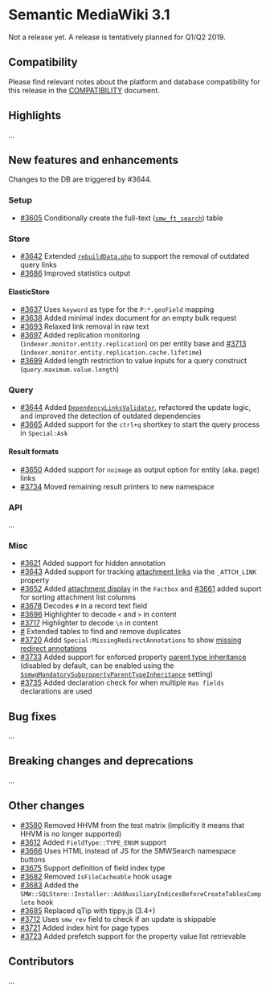 # Semantic MediaWiki 3.1

Not a release yet. A release is tentatively planned for Q1/Q2 2019.

## Compatibility

Please find relevant notes about the platform and database compatibility for this release in the [COMPATIBILITY](https://github.com/SemanticMediaWiki/SemanticMediaWiki/blob/master/docs/COMPATIBILITY.md) document.

## Highlights

...

## New features and enhancements

Changes to the DB are triggered by #3644.

### Setup

* [#3605](https://github.com/SemanticMediaWiki/SemanticMediaWiki/pull/3605) Conditionally create the full-text ([`smw_ft_search`](https://www.semantic-mediawiki.org/wiki/Table:smw_ft_search)) table

### Store

* [#3642](https://github.com/SemanticMediaWiki/SemanticMediaWiki/pull/3642) Extended [`rebuildData.php`](https://www.semantic-mediawiki.org/wiki/rebuildData.php) to support the removal of outdated query links
* [#3686](https://github.com/SemanticMediaWiki/SemanticMediaWiki/pull/3686) Improved statistics output

#### ElasticStore

* [#3637](https://github.com/SemanticMediaWiki/SemanticMediaWiki/pull/3637) Uses `keyword` as type for the `P:*.geoField` mapping
* [#3638](https://github.com/SemanticMediaWiki/SemanticMediaWiki/pull/3638) Added minimal index document for an empty bulk request
* [#3693](https://github.com/SemanticMediaWiki/SemanticMediaWiki/pull/3693) Relaxed link removal in raw text
* [#3697](https://github.com/SemanticMediaWiki/SemanticMediaWiki/pull/3697) Added replication monitoring (`indexer.monitor.entity.replication`) on per entity base and [#3713](https://github.com/SemanticMediaWiki/SemanticMediaWiki/pull/3713) (`indexer.monitor.entity.replication.cache.lifetime`)
* [#3699](https://github.com/SemanticMediaWiki/SemanticMediaWiki/pull/3699) Added length restriction to value inputs for a query construct  (`query.maximum.value.length`)

### Query

* [#3644](https://github.com/SemanticMediaWiki/SemanticMediaWiki/pull/3644) Added [`DependencyLinksValidator`](https://www.semantic-mediawiki.org/wiki/Help:Embedded_query_update), refactored the update logic, and improved the detection of outdated dependencies
* [#3665](https://github.com/SemanticMediaWiki/SemanticMediaWiki/pull/3665) Added support for the `ctrl+q` shortkey to start the query process in `Special:Ask`

#### Result formats

* [#3650](https://github.com/SemanticMediaWiki/SemanticMediaWiki/pull/3650) Added support for `noimage` as output option for entity (aka. page) links
* [#3734](https://github.com/SemanticMediaWiki/SemanticMediaWiki/pull/3734) Moved remaining result printers to new namespace


### API

...

### Misc

* [#3621](https://github.com/SemanticMediaWiki/SemanticMediaWiki/issues/3621) Added support for hidden annotation
* [#3643](https://github.com/SemanticMediaWiki/SemanticMediaWiki/pull/3643) Added support for tracking [attachment links](https://www.semantic-mediawiki.org/wiki/Help:Attachment_links) via the `_ATTCH_LINK` property
* [#3652](https://github.com/SemanticMediaWiki/SemanticMediaWiki/pull/3652) Added [attachment display](https://www.semantic-mediawiki.org/wiki/Help:Attachment_links) in the `Factbox` and [#3661](https://github.com/SemanticMediaWiki/SemanticMediaWiki/pull/3661) added suport for sorting attachment list columns 
* [#3678](https://github.com/SemanticMediaWiki/SemanticMediaWiki/pull/3678) Decodes `#` in a record text field
* [#3696](https://github.com/SemanticMediaWiki/SemanticMediaWiki/pull/3696) Highlighter to decode `<` and `>` in content
* [#3717](https://github.com/SemanticMediaWiki/SemanticMediaWiki/pull/3717) Highlighter to decode `\n` in content
* [#](https://github.com/SemanticMediaWiki/SemanticMediaWiki/pull/3718) Extended tables to find and remove duplicates 
* [#3720](https://github.com/SemanticMediaWiki/SemanticMediaWiki/pull/3720) Addd `Special:MissingRedirectAnnotations` to show [missing redirect annotations](https://www.semantic-mediawiki.org/wiki/Help:Missing_redirect_annotations)
* [#3733](https://github.com/SemanticMediaWiki/SemanticMediaWiki/pull/3733) Added support for enforced property [parent type inheritance](https://www.semantic-mediawiki.org/wiki/Help:Mandatory_parent_datatype_inheritance) (disabled by default, can be enabled using the [`$smwgMandatorySubpropertyParentTypeInheritance`](https://www.semantic-mediawiki.org/wiki/Help:$smwgMandatorySubpropertyParentTypeInheritance) setting)
* [#3735](https://github.com/SemanticMediaWiki/SemanticMediaWiki/pull/3735) Added declaration check for when multiple `Has fields` declarations are used

## Bug fixes

...

## Breaking changes and deprecations

...

## Other changes

* [#3580](https://github.com/SemanticMediaWiki/SemanticMediaWiki/pull/3580) Removed HHVM from the test matrix (implicitly it means that HHVM is no longer supported)
* [#3612](https://github.com/SemanticMediaWiki/SemanticMediaWiki/pull/3612) Added `FieldType::TYPE_ENUM` support
* [#3666](https://github.com/SemanticMediaWiki/SemanticMediaWiki/pull/3666) Uses HTML instead of JS for the SMWSearch namespace buttons
* [#3675](https://github.com/SemanticMediaWiki/SemanticMediaWiki/pull/3675) Support definition of field index type
* [#3682](https://github.com/SemanticMediaWiki/SemanticMediaWiki/pull/3682) Removed `IsFileCacheable` hook usage
* [#3683](https://github.com/SemanticMediaWiki/SemanticMediaWiki/pull/3683) Added the `SMW::SQLStore::Installer::AddAuxiliaryIndicesBeforeCreateTablesComplete` hook
* [#3685](https://github.com/SemanticMediaWiki/SemanticMediaWiki/pull/3685) Replaced qTip with tippy.js (3.4+) 
* [#3712](https://github.com/SemanticMediaWiki/SemanticMediaWiki/pull/3712) Uses `smw_rev` field to check if an update is skippable
* [#3721](https://github.com/SemanticMediaWiki/SemanticMediaWiki/pull/3721) Added index hint for page types
* [#3723](https://github.com/SemanticMediaWiki/SemanticMediaWiki/pull/3723) Added prefetch support for the property value list retrievable


## Contributors

...
